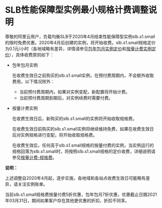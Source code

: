 # SLB性能保障型实例最小规格计费调整说明

尊敬的阿里云用户，负载均衡SLB于2020年4月结束性能保障型实例slb.s1.small的限时免费优惠。2020年4月后创建的实例，将开始收费。slb.s1.small规格定价为0.1元/小时（各地域略有差异，详情请参见[包年包月实例定价](/cn.zh-CN/CLB产品定价/包年包月.md)和[按量计费实例定价](/cn.zh-CN/CLB产品定价/按量计费.md)），具体收费原则如下：

-   包年包月实例

    在收费生效日之前购买的slb.s1.small实例，在预付费周期内，不会额外收取费用，以下情况除外：

    -   当前预付费周期内，如果对实例变配，新配置将开始计费。
    -   当前预付费周期到期后，对实例续费时需要付费。
-   按量计费实例

    在收费生效日后，新购买的slb.s1.small的实例将开始收取规格费。

    在收费生效日前购买的slb.s1.small实例将继续维持免费，如果在收费生效日后对实例规格进行变配，将开始收取规格费。

    在收费生效后，任何高于slb.s1.small规格的按量付费的实例，当实例运行的规格回落为slb.s1.small时，将按照slb.s1.small规格的定价收费，详细说明请参见[按量计费-规格费](/cn.zh-CN/CLB产品定价/按量计费.md)。


**说明：**

上述调整自2020年4月起，逐步实施，各地域和各站点收费生效日可能略有差异，请关注实例账单。

当前slb.s1.small规格费按量付费5折优惠，包年包月7折优惠，优惠截止日期2021年03月31日，期间如果客户存在其他更优惠的折扣，折扣不同享。

